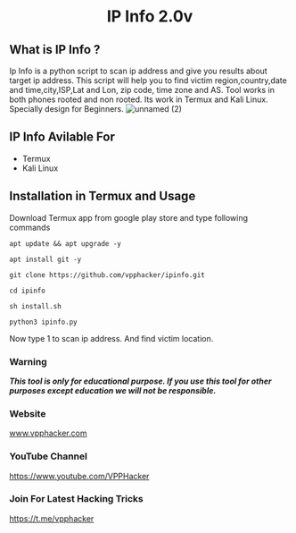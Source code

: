 <h1 align="center">IP Info 2.0v</h1>
<p align="center">
  
## What is IP Info ?
Ip Info is a python script to scan ip address and give you results about target ip address. This script will help you to find victim region,country,date and time,city,ISP,Lat and Lon, zip code, time zone and AS. Tool works in both phones rooted and non rooted. Its work in Termux and Kali Linux. Specially design for Beginners.
![unnamed (2)](https://github.com/vpphacker/ipinfo/blob/master/IMG_20191207_014232.JPG)

## IP Info Avilable For
* Termux
* Kali Linux

## Installation in Termux and Usage
Download Termux app from google play store and type following commands

```
apt update && apt upgrade -y
```
```
apt install git -y
```
```
git clone https://github.com/vpphacker/ipinfo.git
```
```
cd ipinfo
```
```
sh install.sh
```
```
python3 ipinfo.py
```

Now type 1 to scan ip address. And find victim location.

### Warning

***This tool is only for educational purpose. If you use this tool for other purposes except education we will not be responsible.***

### Website
www.vpphacker.com

### YouTube Channel
https://www.youtube.com/VPPHacker

### Join For Latest Hacking Tricks
https://t.me/vpphacker
